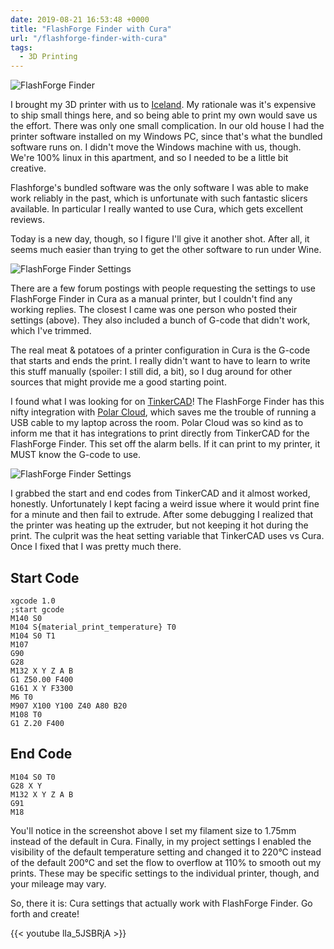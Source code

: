 ```yaml
---
date: 2019-08-21 16:53:48 +0000
title: "FlashForge Finder with Cura"
url: "/flashforge-finder-with-cura"
tags:
  - 3D Printing
---
```


![FlashForge Finder](/assets/images/flashforge-finder.gif)

I brought my 3D printer with us to
[Iceland](https://blog.tomasino.org/tags/iceland). My rationale was it's
expensive to ship small things here, and so being able to print my own
would save us the effort. There was only one small complication. In our
old house I had the printer software installed on my Windows PC, since
that's what the bundled software runs on. I didn't move the Windows
machine with us, though. We're 100% linux in this apartment, and so
I needed to be a little bit creative.

Flashforge's bundled software was the only software I was able to make
work reliably in the past, which is unfortunate with such fantastic
slicers available. In particular I really wanted to use Cura, which gets
excellent reviews.

Today is a new day, though, so I figure I'll give it another shot. After
all, it seems much easier than trying to get the other software to run
under Wine.

![FlashForge Finder
Settings](/assets/images/flashforge-finder-settings.png)

There are a few forum postings with people requesting the settings to use
FlashForge Finder in Cura as a manual printer, but I couldn't find any
working replies. The closest I came was one person who posted their
settings (above). They also included a bunch of G-code that didn't work,
which I've trimmed.

The real meat & potatoes of a printer configuration in Cura is the G-code
that starts and ends the print. I really didn't want to have to learn to
write this stuff manually (spoiler: I still did, a bit), so I dug around
for other sources that might provide me a good starting point.

I found what I was looking for on
[TinkerCAD](https://www.tinkercad.com/)! The FlashForge Finder has this
nifty integration with [Polar Cloud](https://polar3d.com), which saves me
the trouble of running a USB cable to my laptop across the room. Polar
Cloud was so kind as to inform me that it has integrations to print
directly from TinkerCAD for the FlashForge Finder. This set off the alarm
bells. If it can print to my printer, it MUST know the G-code to use.

![FlashForge Finder
Settings](/assets/images/flashforge-finder-settings-full.png)

I grabbed the start and end codes from TinkerCAD and it almost worked,
honestly. Unfortunately I kept facing a weird issue where it would print
fine for a minute and then fail to extrude. After some debugging
I realized that the printer was heating up the extruder, but not keeping
it hot during the print. The culprit was the heat setting variable that
TinkerCAD uses vs Cura. Once I fixed that I was pretty much there.

## Start Code

    xgcode 1.0
    ;start gcode
    M140 S0
    M104 S{material_print_temperature} T0
    M104 S0 T1
    M107
    G90
    G28
    M132 X Y Z A B
    G1 Z50.00 F400
    G161 X Y F3300
    M6 T0
    M907 X100 Y100 Z40 A80 B20
    M108 T0
    G1 Z.20 F400

## End Code

    M104 S0 T0
    G28 X Y
    M132 X Y Z A B
    G91
    M18

You'll notice in the screenshot above I set my filament size to 1.75mm
instead of the default in Cura. Finally, in my project settings I enabled
the visibility of the default temperature setting and changed it to 220°C
instead of the default 200°C and set the flow to overflow at 110% to
smooth out my prints. These may be specific settings to the individual
printer, though, and your mileage may vary.

So, there it is: Cura settings that actually work with FlashForge Finder.
Go forth and create!

{{< youtube lIa_5JSBRjA >}}

<!--  vim: set shiftwidth=4 tabstop=4 expandtab: -->

